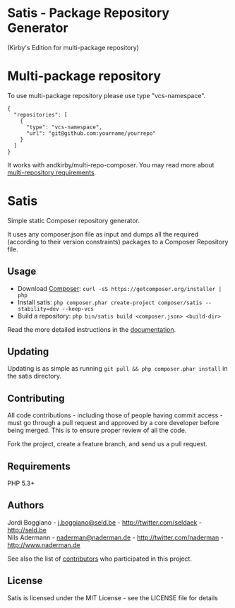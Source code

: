Satis - Package Repository Generator
====================================
(Kirby's Edition for multi-package repository)
# Multi-package repository
To use multi-package repository please use type "vcs-namespace".
```
{
  "repositories": [
    {
      "type": "vcs-namespace",
      "url": "git@github.com:yourname/yourrepo"
    }
  ]
}
```
It works with andkirby/multi-repo-composer. You may read more about [multi-repository requirements](https://github.com/andkirby/multi-repo-composer).

# Satis

Simple static Composer repository generator.

It uses any composer.json file as input and dumps all the required (according
to their version constraints) packages to a Composer Repository file.

Usage
-----

- Download [Composer](https://getcomposer.org/download/): `curl -sS https://getcomposer.org/installer | php`
- Install satis: `php composer.phar create-project composer/satis --stability=dev --keep-vcs`
- Build a repository: `php bin/satis build <composer.json> <build-dir>`

Read the more detailed instructions in the 
[documentation](http://getcomposer.org/doc/articles/handling-private-packages-with-satis.md).

Updating
--------

Updating is as simple as running `git pull && php composer.phar install` in the satis directory.

Contributing
------------

All code contributions - including those of people having commit access -
must go through a pull request and approved by a core developer before being
merged. This is to ensure proper review of all the code.

Fork the project, create a feature branch, and send us a pull request.

Requirements
------------

PHP 5.3+

Authors
-------

Jordi Boggiano - <j.boggiano@seld.be> - <http://twitter.com/seldaek> - <http://seld.be><br />
Nils Adermann - <naderman@naderman.de> - <http://twitter.com/naderman> - <http://www.naderman.de><br />

See also the list of [contributors](https://github.com/composer/satis/contributors) who participated in this project.

License
-------

Satis is licensed under the MIT License - see the LICENSE file for details

